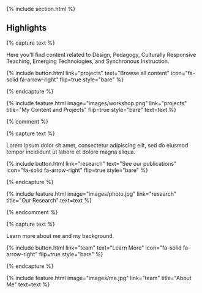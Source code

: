 ---
---

{% include section.html %}

## Highlights

{% capture text %}

Here you'll find content related to Design, Pedagogy, Culturally Responsive Teaching, Emerging Technologies, and Synchronous Instruction.

{%
  include button.html
  link="projects"
  text="Browse all content"
  icon="fa-solid fa-arrow-right"
  flip=true
  style="bare"
%}

{% endcapture %}

{%
  include feature.html
  image="images/workshop.png"
  link="projects"
  title="My Content and Projects"
  flip=true
  style="bare"
  text=text
%}


{% comment %}

{% capture text %}

Lorem ipsum dolor sit amet, consectetur adipiscing elit, sed do eiusmod tempor incididunt ut labore et dolore magna aliqua.

{%
  include button.html
  link="research"
  text="See our publications"
  icon="fa-solid fa-arrow-right"
  flip=true
  style="bare"
%}

{% endcapture %}

{%
  include feature.html
  image="images/photo.jpg"
  link="research"
  title="Our Research"
  text=text
%}

{% endcomment %}

{% capture text %}

Learn more about me and my background.

{%
  include button.html
  link="team"
  text="Learn More"
  icon="fa-solid fa-arrow-right"
  flip=true
  style="bare"
%}

{% endcapture %}

{%
  include feature.html
  image="images/me.jpg"
  link="team"
  title="About Me"
  text=text
%}
